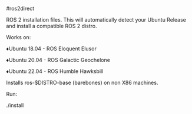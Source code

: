 #ros2direct

ROS 2 installation files. This will automatically detect your Ubuntu Release and install a compatible ROS 2 distro.

Works on:

♦Ubuntu 18.04 - ROS Eloquent Elusor

♦Ubuntu 20.04 - ROS Galactic Geochelone

♦Ubuntu 22.04 - ROS Humble Hawksbill

Installs ros-$DISTRO-base (barebones) on non X86 machines.

Run:

  ./install
